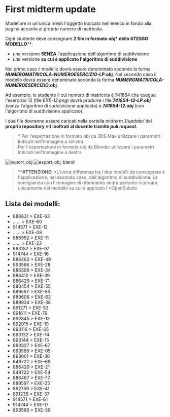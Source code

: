 # First midterm update

Modellare in un'unica mesh l'oggetto indicato nell'elenco in fondo alla pagina
accanto al proprio numero di matricola.

Ogni studente deve consegnare **2 file in formato _obj_\* dello
STESSO MODELLO**\*\*:

- una versione **SENZA** l'applicazione dell'algoritmo di suddivisione
- una versione **su cui è applicato l'algoritmo di suddivisione**

Nel primo caso il modello dovrà essere denominato secondo la forma
**_NUMEROMATRICOLA_-_NUMEROESERCIZIO_-LP.obj**.
Nel secondo caso il modello dovrà essere denominato secondo la forma
**_NUMEROMATRICOLA-NUMEROESERCIZIO_.obj**.

Ad esempio, lo studente il cui numero di matricola è 741854 che esegue
l'esercizio 12 (file *EXE-12.png*) dovrà produrre i file
_**741854-12-LP.obj**_ (senza l'algoritmo di suddivisione applicato)
e _**741854-12.obj**_ (con l'algoritmo di suddivisione applicato).

I due file dovranno essere caricati nella cartella *midterm_1/update/* del
**proprio repository** ed **inoltrati al docente tramite _pull request_**.

> \* Per l'esportazione in formato obj da 3DS Max utilizzare i parametri
indicati nell'immagine a sinistra   
Per l'esportazione in formato obj da Blender utilizzare i parametri indicati
nell'immagine a destra

![export_obj](https://github.com/strumet/modeling/raw/master/archive/obj_export.png) 
![export_obj_blend](https://github.com/strumet/modeling/raw/master/archive/obj_export_blend.png)

> \*\***ATTENZIONE:** *L'unica differenza tra i due modelli da consegnare è
l'applicazione, nel secondo caso, dell'algoritmo di suddivisione. La
somiglianza con l'immagine di riferimento andrà pertanto ricercata unicamente 
nel modello su cui è applcato l'*OpenSubdiv

## Lista dei modelli:

-	888831	>	EXE-63
-	......	>	EXE-60
-	914571	>	EXE-12
-	......	>	EXE-08
-	886952	>	EXE-11
- 	......	>	EXE-23
-	893152	>	EXE-07
-	914744	>	EXE-16
-	886462	>	EXE-49
-	893566	>	EXE-28
-	886396	>	EXE-34
-	886410	>	EXE-39
-	886429	>	EXE-71
-	886454	>	EXE-55
-	889597	>	EXE-56
-	889606	>	EXE-62
-	889934	>	EXE-38
-	891271	>	EXE-53
-	891611	>	EXE-79
-	892845	>	EXE-13
-	892915	>	EXE-19
-	893116	>	EXE-65
-	893132	>	EXE-74
-	893144	>	EXE-15
-	893327	>	EXE-67
-	893569	>	EXE-05
-	893001	>	EXE-30
-	849722	>	EXE-69
-	886429	>	EXE-21
-	849722	>	EXE-54
-	886467	>	EXE-77
-	889597	>	EXE-25
-	892759	>	EXE-41
-	891236	>	EXE-37
-	914571	>	EXE-61
-	914744	>	EXE-17
-	893566	>	EXE-59
<!---
-		>	EXE-14
-		>	EXE-72
-		>	EXE-46
-		>	EXE-43
-		>	EXE-73
-		>	EXE-47
-		>	EXE-42
-		>	EXE-66
-		>	EXE-48
-		>	EXE-35
-		>	EXE-75
-		>	EXE-44
-		>	EXE-51
-		>	EXE-04
-		>	EXE-24
-		>	EXE-26
-		>	EXE-27
-		>	EXE-31
-		>	EXE-03
-		>	EXE-32
-		>	EXE-29
-		>	EXE-33
-		>	EXE-52
-		>	EXE-76
-		>	EXE-68
-		>	EXE-00
-		>	EXE-09
-		>	EXE-40
-		>	EXE-18
-		>	EXE-70
-		>	EXE-78
-		>	EXE-58
-		>	EXE-02
-		>	EXE-80
-		>	EXE-57
-		>	EXE-20
-		>	EXE-64
-		>	EXE-36
-		>	EXE-22
-		>	EXE-01
-		>	EXE-50
-		>	EXE-06
-		>	EXE-10
-		>	EXE-45
--->
